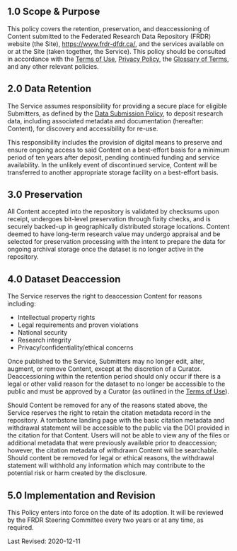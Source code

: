 

## 1.0 Scope & Purpose

This policy covers the retention, preservation, and deaccessioning of Content submitted to the Federated Research Data Repository (FRDR) website (the Site), <a href="https://www.frdr-dfdr.ca/">https://www.frdr-dfdr.ca/</a>, and the services available on or at the Site (taken together, the Service). This policy should be consulted in accordance with the [Terms of Use](/policies/en/terms_of_use/), [Privacy Policy](/policies/en/privacy/), the [Glossary of Terms](/policies/en/glossary/), and any other relevant policies.

## 2.0 Data Retention

The Service assumes responsibility for providing a secure place for eligible Submitters, as defined by the [Data Submission Policy](/policies/en/data_submission/), to deposit research data, including associated metadata and documentation (hereafter: Content), for discovery and accessibility for re-use. 

This responsibility includes the provision of digital means to preserve and ensure ongoing access to said Content on a best-effort basis for a minimum period of ten years after deposit, pending continued funding and service availability. In the unlikely event of discontinued service, Content will be transferred to another appropriate storage facility on a best-effort basis.

## 3.0 Preservation 

All Content accepted into the repository is validated by checksums upon receipt, undergoes bit-level preservation through fixity checks, and is securely backed-up in geographically distributed storage locations. Content deemed to have long-term research value may undergo appraisal and be selected for preservation processing with the intent to prepare the data for ongoing archival storage once the dataset is no longer active in the repository.

## 4.0 Dataset Deaccession

The Service reserves the right to deaccession Content for reasons including:

* Intellectual property rights
* Legal requirements and proven violations
* National security
* Research integrity
* Privacy/confidentiality/ethical concerns

Once published to the Service, Submitters may no longer edit, alter, augment, or remove Content, except at the discretion of a Curator. Deaccessioning within the retention period should only occur if there is a legal or other valid reason for the dataset to no longer be accessible to the public and must be approved by a Curator (as outlined in the [Terms of Use](/policies/en/terms_of_use/)).

Should Content be removed for any of the reasons stated above, the Service reserves the right to retain the citation metadata record in the repository. A tombstone landing page with the basic citation metadata and withdrawal statement will be accessible to the public via the DOI provided in the citation for that Content. Users will not be able to view any of the files or additional metadata that were previously available prior to deaccession; however, the citation metadata of withdrawn Content will be searchable. Should content be removed for legal or ethical reasons, the withdrawal statement will withhold any information which may contribute to the potential risk or harm created by the disclosure. 

## 5.0 Implementation and Revision

This Policy enters into force on the date of its adoption. It will be reviewed by the FRDR Steering Committee every two years or at any time, as required.

Last Revised: 2020-12-11
